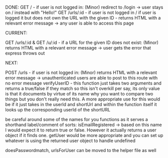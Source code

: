 DONE:
GET / - if user is not logged in: (Minor) redirect to /login -> user stays on / instead with "Hello!"
GET /urls/:id - if user is not logged in / if user is logged it but does not own the URL with the given ID - returns HTML with a relevant error message -> any user is able to access this page

CURRENT:

GET /urls/:id & GET /u/:id - if a URL for the given ID does not exist: (Minor) returns HTML with a relevant error message -> user gets the error that express throws out


NEXT:

POST /urls - if user is not logged in: (Minor) returns HTML with a relevant error message -> unauthenticated users are able to post to this route with no error message
verifyUserID - this function just takes two arguments and returns a true/false if they match so this isn't overkill per say, its only value is that it documents by virtue of its name why you want to compare two things but you don't really need this. A more appropriate use for this would be if it just takes in the userId and shortUrl and within the function itself it looks up the corresponding userId of the shortURL

be careful around some of the names for you functions as it serves a shorthand label/comment of sorts: isEmailRegistered -> based on this name I would expect it to return true or false. However it actually returns a user object if it finds one. getUser would be more appropriate and you can set up whatever is using the returned user object to handle undefined

doesPasswordmatch, urlsForUser can be moved to the helper file as well
